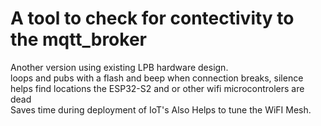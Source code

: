 # A tool to check for contectivity to the mqtt_broker
Another version using existing LPB hardware design.   
loops and pubs with a flash and beep when connection breaks, silence   
helps find locations the ESP32-S2 and or other wifi microcontrolers are dead   
Saves time during deployment of IoT's
Also Helps to tune the WiFI Mesh.
